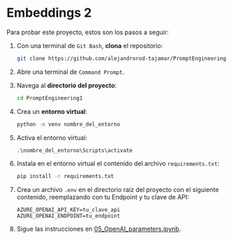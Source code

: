 # Embeddings 2

Para probar este proyecto, estos son los pasos a seguir:

1. Con una terminal de `Git Bash`, **clona** el repositorio:
   
   ```bash
   git clone https://github.com/alejandrorod-tajamar/PromptEngineering1.git
   ```
   
2. Abre una terminal de `Command Prompt`.
   
3. Navega al **directorio del proyecto**:
   
   ```cmd
   cd PromptEngineering1
   ```

4. Crea un **entorno virtual**:

   ```cmd
   python -m venv nombre_del_entorno
   ```

5. Activa el entorno virtual:

   ```cmd
   .\nombre_del_entorno\Scripts\activate
   ```

6. Instala en el entorno virtual el contenido del archivo `requirements.txt`:

   ```cmd
   pip install -r requirements.txt
   ```

7. Crea un archivo `.env` en el directorio raíz del proyecto con el siguiente contenido, reemplazando con tu Endpoint y tu clave de API:

   ```.env
   AZURE_OPENAI_API_KEY=tu_clave_api
   AZURE_OPENAI_ENDPOINT=tu_endpoint
   ```

8. Sigue las instrucciones en [05_OpenAI_parameters.ipynb](05_OpenAI_parameters.ipynb).
